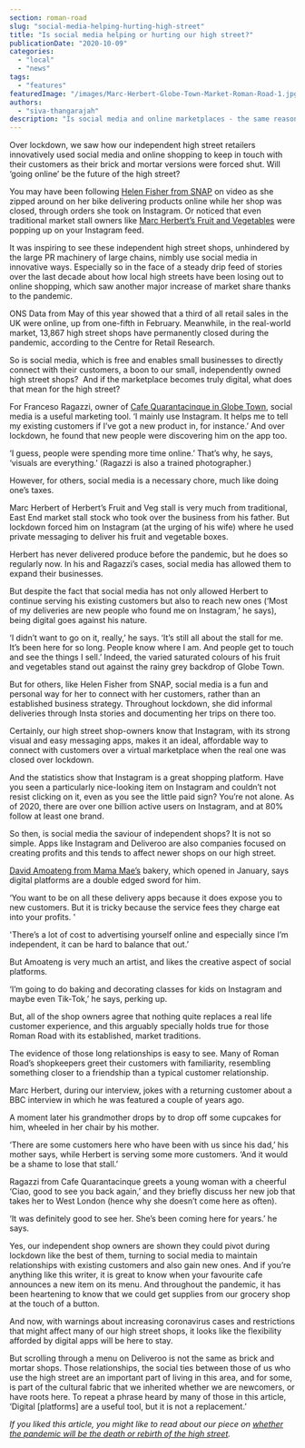 ```yaml
---
section: roman-road
slug: "social-media-helping-hurting-high-street"
title: "Is social media helping or hurting our high street?"
publicationDate: "2020-10-09"
categories: 
  - "local"
  - "news"
tags: 
  - "features"
featuredImage: "/images/Marc-Herbert-Globe-Town-Market-Roman-Road-1.jpg"
authors: 
  - "siva-thangarajah"
description: "Is social media and online marketplaces - the same reason why sales are being driven down, actually been a lifesaver for these businesses?  Or is it a double-edged sword?"
---
```


Over lockdown, we saw how our independent high street retailers innovatively used social media and online shopping to keep in touch with their customers as their brick and mortar versions were forced shut. Will ‘going online’ be the future of the high street?

You may have been following [Helen Fisher from SNAP](https://romanroadlondon.com/helen-fisher-snap-store-interview/) on video as she zipped around on her bike delivering products online while her shop was closed, through orders she took on Instagram. Or noticed that even traditional market stall owners like [Marc Herbert’s Fruit and Vegetables](https://romanroadlondon.com/herberts-fruit-and-salad-globe-town/) were popping up on your Instagram feed.

It was inspiring to see these independent high street shops, unhindered by the large PR machinery of large chains, nimbly use social media in innovative ways. Especially so in the face of a steady drip feed of stories over the last decade about how local high streets have been losing out to online shopping, which saw another major increase of market share thanks to the pandemic. 

ONS Data from May of this year showed that a third of all retail sales in the UK were online, up from one-fifth in February. Meanwhile, in the real-world market, 13,867 high street shops have permanently closed during the pandemic, according to the Centre for Retail Research.

So is social media, which is free and enables small businesses to directly connect with their customers, a boon to our small, independently owned high street shops?  And if the marketplace becomes truly digital, what does that mean for the high street? 

For Franceso Ragazzi, owner of [Cafe Quarantacinque in Globe Town](https://romanroadlondon.com/lockdown-photo-essay-quarantacinque-francesco-ragazzi/), social media is a useful marketing tool. ‘I mainly use Instagram. It helps me to tell my existing customers if I’ve got a new product in, for instance.’ And over lockdown, he found that new people were discovering him on the app too. 

‘I guess, people were spending more time online.’ That’s why, he says, ‘visuals are everything.’ (Ragazzi is also a trained photographer.)

However, for others, social media is a necessary chore, much like doing one’s taxes. 

Marc Herbert of Herbert’s Fruit and Veg stall is very much from traditional, East End market stall stock who took over the business from his father. But lockdown forced him on Instagram (at the urging of his wife) where he used private messaging to deliver his fruit and vegetable boxes. 

Herbert has never delivered produce before the pandemic, but he does so regularly now. In his and Ragazzi’s cases, social media has allowed them to expand their businesses.

But despite the fact that social media has not only allowed Herbert to continue serving his existing customers but also to reach new ones (‘Most of my deliveries are new people who found me on Instagram,’ he says), being digital goes against his nature.

‘I didn’t want to go on it, really,’ he says. ‘It’s still all about the stall for me. It’s been here for so long. People know where I am. And people get to touch and see the things I sell.’ Indeed, the varied saturated colours of his fruit and vegetables stand out against the rainy grey backdrop of Globe Town.

But for others, like Helen Fisher from SNAP, social media is a fun and personal way for her to connect with her customers, rather than an established business strategy. Throughout lockdown, she did informal deliveries through Insta stories and documenting her trips on there too. 

Certainly, our high street shop-owners know that Instagram, with its strong visual and easy messaging apps, makes it an ideal, affordable way to connect with customers over a virtual marketplace when the real one was closed over lockdown. 

And the statistics show that Instagram is a great shopping platform. Have you seen a particularly nice-looking item on Instagram and couldn’t not resist clicking on it, even as you see the little paid sign? You’re not alone. As of 2020, there are over one billion active users on Instagram, and at 80% follow at least one brand. 

So then, is social media the saviour of independent shops? It is not so simple. Apps like Instagram and Deliveroo are also companies focused on creating profits and this tends to affect newer shops on our high street.

[David Amoateng from Mama Mae’s](https://romanroadlondon.com/mama-mae-cake-shop-opens/) bakery, which opened in January, says digital platforms are a double edged sword for him. 

‘You want to be on all these delivery apps because it does expose you to new customers. But it is tricky because the service fees they charge eat into your profits. '

'There’s a lot of cost to advertising yourself online and especially since I’m independent, it can be hard to balance that out.’

But Amoateng is very much an artist, and likes the creative aspect of social platforms. 

‘I’m going to do baking and decorating classes for kids on Instagram and maybe even Tik-Tok,’ he says, perking up.

But, all of the shop owners agree that nothing quite replaces a real life customer experience, and this arguably specially holds true for those Roman Road with its established, market traditions. 

The evidence of those long relationships is easy to see. Many of Roman Road’s shopkeepers greet their customers with familiarity, resembling something closer to a friendship than a typical customer relationship. 

Marc Herbert, during our interview, jokes with a returning customer about a BBC interview in which he was featured a couple of years ago. 

A moment later his grandmother drops by to drop off some cupcakes for him, wheeled in her chair by his mother.

‘There are some customers here who have been with us since his dad,’ his mother says, while Herbert is serving some more customers. ‘And it would be a shame to lose that stall.’ 

Ragazzi from Cafe Quarantacinque greets a young woman with a cheerful ‘Ciao, good to see you back again,’ and they briefly discuss her new job that takes her to West London (hence why she doesn’t come here as often). 

‘It was definitely good to see her. She’s been coming here for years.’ he says. 

Yes, our independent shop owners are shown they could pivot during lockdown like the best of them, turning to social media to maintain relationships with existing customers and also gain new ones. And if you’re anything like this writer, it is great to know when your favourite cafe announces a new item on its menu. And throughout the pandemic, it has been heartening to know that we could get supplies from our grocery shop at the touch of a button.

And now, with warnings about increasing coronavirus cases and restrictions that might affect many of our high street shops, it looks like the flexibility afforded by digital apps will be here to stay.

But scrolling through a menu on Deliveroo is not the same as brick and mortar shops. Those relationships, the social ties between those of us who use the high street are an important part of living in this area, and for some, is part of the cultural fabric that we inherited whether we are newcomers, or have roots here. To repeat a phrase heard by many of those in this article, ‘Digital \[platforms\] are a useful tool, but it is not a replacement.’

_If you liked this article, you might like to read about our piece on_ [_whether the pandemic will be the death or rebirth of the high street_](https://romanroadlondon.com/high-street-coronavirus-impact/)_._
